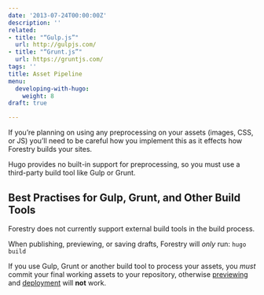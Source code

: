 ```yaml
---
date: '2013-07-24T00:00:00Z'
description: ''
related:
- title: "“Gulp.js”"
  url: http://gulpjs.com/
- title: "“Grunt.js”"
  url: https://gruntjs.com/
tags: ''
title: Asset Pipeline
menu:
  developing-with-hugo:
    weight: 8
draft: true

---
```

If you’re planning on using any preprocessing on your assets (images, CSS, or JS) you’ll need to be careful how you implement this as it effects how Forestry builds your sites.

Hugo provides no built-in support for preprocessing, so you must use a third-party build tool like Gulp or Grunt.

## Best Practises for Gulp, Grunt, and Other Build Tools
Forestry does not currently support external build tools in the build process.

When publishing, previewing, or saving drafts, Forestry will *only* run:
`hugo build`

If you use Gulp, Grunt or another build tool to process your assets, you *must* commit your final working assets to your repository, otherwise [previewing][1] and [deployment][2] will **not** work.

[1]: /docs/site-configuration/previewing
[2]: /docs/deployment-and-management/setting-up-deployment

